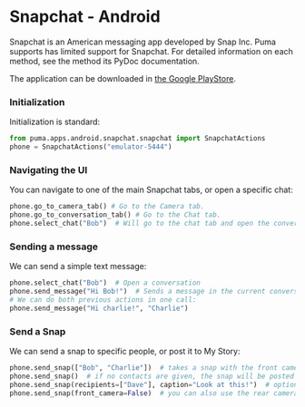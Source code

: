 # Snapchat - Android

Snapchat is an American messaging app developed by Snap Inc.
Puma supports has limited support for Snapchat.
For detailed information on each method, see the method its PyDoc documentation.

The application can be downloaded in [the Google PlayStore](https://play.google.com/store/apps/details?id=com.snapchat.android).

### Initialization

Initialization is standard:

```python
from puma.apps.android.snapchat.snapchat import SnapchatActions
phone = SnapchatActions("emulator-5444")
```

### Navigating the UI

You can navigate to one of the main Snapchat tabs, or open a specific chat:

```python
phone.go_to_camera_tab() # Go to the Camera tab.
phone.go_to_conversation_tab() # Go to the Chat tab.
phone.select_chat("Bob")  # Will go to the chat tab and open the conversation with Bob
```

### Sending a message

We can send a simple text message:

```python
phone.select_chat("Bob")  # Open a conversation
phone.send_message("Hi Bob!")  # Sends a message in the current conversation
# We can do both previous actions in one call:
phone.send_message("Hi charlie!", "Charlie")
```

### Send a Snap

We can send a snap to specific people, or post it to My Story:

```python
phone.send_snap(["Bob", "Charlie"])  # takes a snap with the front camera, and sends it to the selected contacts
phone.send_snap()  # if no contacts are given, the snap will be posted to `My Story`
phone.send_snap(recipients=["Dave"], caption="Look at this!")  # optionally, a caption can be included
phone.send_snap(front_camera=False)  # you can also use the rear camera
```
